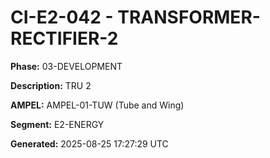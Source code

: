 # CI-E2-042 - TRANSFORMER-RECTIFIER-2

**Phase:** 03-DEVELOPMENT

**Description:** TRU 2

**AMPEL:** AMPEL-01-TUW (Tube and Wing)

**Segment:** E2-ENERGY

**Generated:** 2025-08-25 17:27:29 UTC
